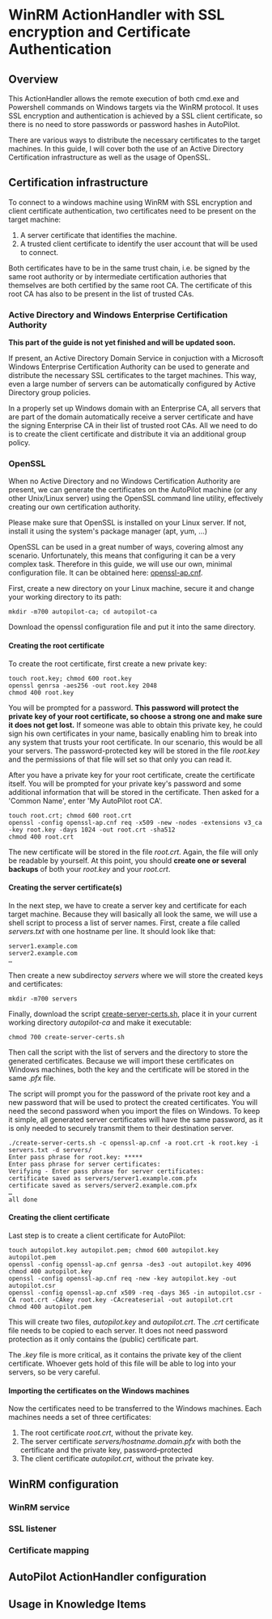 # WinRM ActionHandler with SSL encryption and Certificate Authentication

## Overview
This ActionHandler allows the remote execution of both cmd.exe and Powershell commands on Windows targets via the WinRM protocol. It uses SSL encryption and authentication is achieved by a SSL client certificate, so there is no need to store passwords or password hashes in AutoPilot.

There are various ways to distribute the necessary certificates to the target machines. In this guide, I will cover both the use of an Active Directory Certification infrastructure as well as the usage of OpenSSL.

## Certification infrastructure

To connect to a windows machine using WinRM with SSL encryption and client certificate authentication, two certificates need to be present on the target machine:

1. A server certificate that identifies the machine.
2. A trusted client certificate to identify the user account that will be used to connect.

Both certificates have to be in the same trust chain, i.e. be signed by the same root authority or by intermediate certification authories that themselves are both certified by the same root CA. The certificate of this root CA has also to be present in the list of trusted CAs.

### Active Directory and Windows Enterprise Certification Authority

**This part of the guide is not yet finished and will be updated soon.**

If present, an Active Directory Domain Service in conjuction with a Microsoft Windows Enterprise Certification Authority can be used to generate and distribute the necessary SSL certificates to the target machines. This way, even a large number of servers can be automatically configured by Active Directory group policies.

In a properly set up Windows domain with an Enterprise CA, all servers that are part of the domain automatically receive a server certificate and have the signing Enterprise CA in their list of trusted root CAs. All we need to do is to create the client certificate and distribute it via an additional group policy.

### OpenSSL

When no Active Directory and no Windows Certification Authority are present, we can generate the certificates on the AutoPilot machine (or any other Unix/Linux server) using the OpenSSL command line utility, effectively creating our own certification authority.

Please make sure that OpenSSL is installed on your Linux server. If not, install it using the system's package manager (apt, yum, …)

OpenSSL can be used in a great number of ways, covering almost any scenario. Unfortunately, this means that configuring it can be a very complex task. Therefore in this guide, we will use our own, minimal configuration file. It can be obtained here: [openssl-ap.cnf](conf/openssl-ap.cnf).

First, create a new directory on your Linux machine, secure it and change your working directory to its path:

```
mkdir -m700 autopilot-ca; cd autopilot-ca
```

Download the openssl configuration file and put it into the same directory.

#### Creating the root certificate

To create the root certificate, first create a new private key:

```
touch root.key; chmod 600 root.key
openssl genrsa -aes256 -out root.key 2048
chmod 400 root.key
```

You will be prompted for a password. **This password will protect the private key of your root certificate, so choose a strong one and make sure it does not get lost.** If someone was able to obtain this private key, he could sign his own certificates in your name, basically enabling him to break into any system that trusts your root certificate. In our scenario, this would be all your servers. The password-protected key will be stored in the file *root.key* and the permissions of that file will set so that only you can read it.

After you have a private key for your root certificate, create the certificate itself. You will be prompted for your private key's password and some additional information that will be stored in the certificate. Then asked for a 'Common Name', enter 'My AutoPilot root CA'.

```
touch root.crt; chmod 600 root.crt
openssl -config openssl-ap.cnf req -x509 -new -nodes -extensions v3_ca -key root.key -days 1024 -out root.crt -sha512
chmod 400 root.crt
```

The new certificate will be stored in the file *root.crt*. Again, the file will only be readable by yourself. At this point, you should **create one or several backups** of both your *root.key* and your *root.crt*.

#### Creating the server certificate(s)

In the next step, we have to create a server key and certificate for each target machine. Because they will basically all look the same, we will use a shell script to process a list of server names. First, create a file called *servers.txt* with one hostname per line. It should look like that:

```
server1.example.com
server2.example.com
…
```

Then create a new subdirectoy *servers* where we will store the created keys and certificates:

```
mkdir -m700 servers
```

Finally, download the script [create-server-certs.sh](scripts/create-server-certs.sh), place it in your current working directory *autopilot-ca* and make it executable:

```
chmod 700 create-server-certs.sh
```

Then call the script with the list of servers and the directory to store the generated certificates. Because we will import these certificates on Windows machines, both the key and the certificate will be stored in the same *.pfx* file.

The script will prompt you for the password of the private root key and a new password that will be used to protect the created certificates. You will need the second password when you import the files on Windows. To keep it simple, all generated server certificates will have the same password, as it is only needed to securely transmit them to their destination server.

```
./create-server-certs.sh -c openssl-ap.cnf -a root.crt -k root.key -i servers.txt -d servers/
Enter pass phrase for root.key: *****
Enter pass phrase for server certificates:
Verifying - Enter pass phrase for server certificates:
certificate saved as servers/server1.example.com.pfx
certificate saved as servers/server2.example.com.pfx
…
all done
```

#### Creating the client certificate

Last step is to create a client certificate for AutoPilot:

```
touch autopilot.key autopilot.pem; chmod 600 autopilot.key autopilot.pem
openssl -config openssl-ap.cnf genrsa -des3 -out autopilot.key 4096
chmod 400 autopilot.key
openssl -config openssl-ap.cnf req -new -key autopilot.key -out autopilot.csr
openssl -config openssl-ap.cnf x509 -req -days 365 -in autopilot.csr -CA root.crt -CAkey root.key -CAcreateserial -out autopilot.crt
chmod 400 autopilot.pem
```
This will create two files, *autopilot.key* and *autopilot.crt*. The *.crt* certificate file needs to be copied to each server. It does not need password protection as it only contains the (public) certificate part.

The *.key* file is more critical, as it contains the private key of the client certificate. Whoever gets hold of this file will be able to log into your servers, so be very careful.

#### Importing the certificates on the Windows machines

Now the certificates need to be transferred to the Windows machines. Each machines needs a set of three certificates:

1. The root certificate *root.crt*, without the private key.
2. The server certificate *servers/hostname.domain.pfx* with both the certificate and the private key, password–protected
3. The client certificate *autopilot.crt*, without the private key.

## WinRM configuration

### WinRM service

### SSL listener

### Certificate mapping

## AutoPilot ActionHandler configuration

## Usage in Knowledge Items